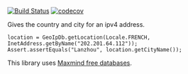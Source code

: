 

[![Build Status](https://travis-ci.org/jrialland/offline-geoip.svg)](https://travis-ci.org/jrialland/offline-geoip)
[![codecov](https://codecov.io/gh/jrialland/offline-geoip/branch/master/graph/badge.svg)](https://codecov.io/gh/jrialland/offline-geoip)


Gives the country and city for an ipv4 address.

```
location = GeoIpDb.getLocation(Locale.FRENCH, InetAddress.getByName("202.201.64.112"));
Assert.assertEquals("Lanzhou", location.getCityName());
```

This library uses [Maxmind free databases](https://dev.maxmind.com/geoip/geoip2/geolite2/).
